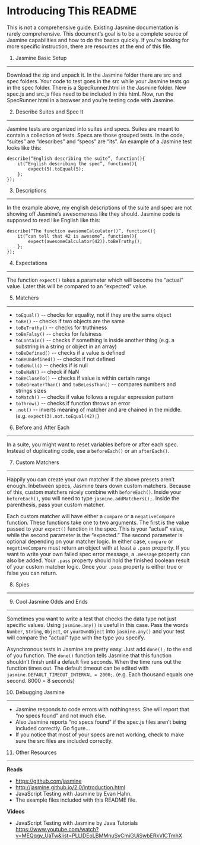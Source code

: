 Introducing This README
====================
This is not a comprehensive guide.  Existing Jasmine documentation is rarely comprehensive.   This document’s goal is to be a complete source of Jasmine capabilities and how to do the basics quickly. If you’re looking for more specific instruction, there are resources at the end of this file. 

1. Jasmine Basic Setup
------------------
Download the zip and unpack it.  In the Jasmine folder there are src and spec folders.  Your code to test goes in the src while your Jasmine tests go in the spec folder.  There is a SpecRunner.html in the Jasmine folder.  New spec.js and src.js files need to be included in this html.  Now, run the SpecRunner.html in a browser and you’re testing code with Jasmine.

2. Describe Suites and Spec It
------------------
Jasmine tests are organized into suites and specs.  Suites are meant to contain a collection of tests.  Specs are those grouped tests.  In the code, “suites” are “describes” and “specs” are “its”. An example of a Jasmine test looks like this:
```
describe(“English describing the suite”, function(){
    it(“English describing the spec”, function(){
        expect(5).toEqual(5);
    };
});
```

3. Descriptions
------------------
In the example above, my english descriptions of the suite and spec are not showing off Jasmine’s awesomeness like they should.  Jasmine code is supposed to read like English like this:
```
describe(“The function awesomeCalculator()”, function(){
    it(“can tell that 42 is awesome”, function(){
        expect(awesomeCalculator(42)).toBeTruthy();
    };
});
```

4. Expectations
------------------
The function `expect()` takes a parameter which will become the “actual” value.  Later this will be compared to an “expected” value.  

5. Matchers
------------------
* `toEqual()` -- checks for equality, not if they are the same object
* `toBe()` -- checks if two objects are the same
* `toBeTruthy()` -- checks for truthiness
* `toBeFalsy()` -- checks for falsiness
* `toContain()` -- checks if something is inside another thing (e.g. a substring in a string or object in an array)
* `toBeDefined()` -- checks if a value is defined
* `toBeUndefined()` -- checks if not defined
* `toBeNull()` -- checks if is null
* `toBeNaN()` -- check if NaN
* `toBeCloseTo()` -- checks if value is within certain range
* `toBeGreaterThan()` and `toBeLessThan()` -- compares numbers and strings sizes 
* `toMatch()` -- checks if value follows a regular expression pattern
* `toThrow()` -- checks if function throws an error
* `.not()` -- inverts meaning of matcher and are chained in the middle. (e.g. `expect(3).not.toEqual(42);`)

6. Before and After Each
------------------
In a suite, you might want to reset variables before or after each spec.  Instead of duplicating code, use a `beforeEach()` or an `afterEach()`.

7. Custom Matchers
------------------
Happily you can create your own matcher if the above presets aren’t enough.   Inbetween specs, Jasmine tears down custom matchers.  Because of this, custom matchers nicely combine with `beforeEach()`. Inside your `beforeEach()`, you will need to type `jasmine.addMatchers();`. Inside the parenthesis, pass your custom matcher.  

Each custom matcher will have either a `compare` or a `negativeCompare` function.  These functions take one to two arguments. The first is the value passed to your `expect()` function in the spec.  This is your “actual” value, while the second parameter is the “expected.”  The second parameter is optional depending on your matcher logic.  In either case, `compare` or `negativeCompare` must return an object with at least a `.pass` property.  If you want to write your own failed spec error message, a `.message` property can also be added.  Your `.pass` property should hold the finished boolean result of your custom matcher logic. Once your `.pass` property is either true or false you can return. 

8. Spies
------------------

9. Cool Jasmine Odds and Ends
------------------
Sometimes you want to write a test that checks the data type not just specific values.  Using `jasmine.any()` is useful in this case.  Pass the words `Number`, `String`, `Object`, or `yourOwnObject` into `jasmine.any()` and your test will compare the “actual” type with the type you specify.  

Asynchronous tests in Jasmine are pretty easy.  Just add `done();` to the end of you function.  The `done()` function tells Jasmine that this function shouldn’t finish until a default five seconds.  When the time runs out the function times out.  The default timeout can be edited with `jasmine.DEFAULT_TIMEOUT_INTERVAL = 2000;`.  (e.g. Each thousand equals one second.  8000 = 8 seconds) 

10. Debugging Jasmine
------------------
* Jasmine responds to code errors with nothingness.  She will report that “no specs found” and not much else. 
* Also Jasmine reports “no specs found” if the spec.js files aren’t being included correctly. Go figure...
* If you notice that most of your specs are not working, check to make sure the src files are included correctly.

11. Other Resources
------------------
**Reads**
* https://github.com/jasmine
* http://jasmine.github.io/2.0/introduction.html
* JavaScript Testing with Jasmine by Evan Hahn.
* The example files included with this README file.

**Videos**
* JavaScript Testing with Jasmine by Java Tutorials https://www.youtube.com/watch?v=MEQqgy_UaTw&list=PLLIDEoLBMMnuSyCmiGUiSwbERkVlCTmhX 

